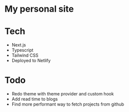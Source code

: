 # My personal site

# Tech
- Next.js
- Typescript
- Tailwind CSS
- Deployed to Netlify

# Todo
- Redo theme with theme provider and custom hook
- Add read time to blogs 
- Find more performant way to fetch projects from github
